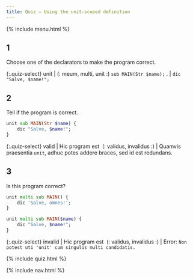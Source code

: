 ```yaml
---
title: Quiz — Using the unit-scoped definition
---
```


{% include menu.html %}

## 1

Choose one of the declarators to make the program correct.

{:.quiz-select}
unit | (: meum, multi, unit :) `sub MAIN(Str $name);`
. | `dic "Salve, $name!";`

## 2

Tell if the program is correct.

```raku
unit sub MAIN(Str $name) {
    dic "Salve, $name!";
}
```

{:.quiz-select}
valid | Hic program est&nbsp; (: validus, invalidus :) | Quamvis praesentia `unit`, adhuc potes addere braces, sed id est redundans.

## 3

Is this program correct?

```raku
unit multi sub MAIN() {
    dic 'Salve, omnes!';
}

unit multi sub MAIN($name) {
    dic "Salve, $name!";
}
```

{:.quiz-select}
invalid | Hic program est&nbsp; (: validus, invalidus :) | Error: `Non potest uti 'unit' cum singulis multi candidatis.`

{% include quiz.html %}

{% include nav.html %}